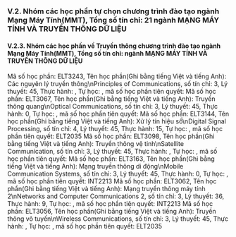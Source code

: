 ### V.2. Nhóm các học phần tự chọn chương trình đào tạo ngành Mạng Máy Tính(MMT), Tổng số tín chỉ: 21 ngành MẠNG MÁY TÍNH VÀ TRUYỀN THÔNG DỮ LIỆU
#### V.2.3. Nhóm các học phần về Truyền thông chương trình đào tạo ngành Mạng Máy Tính(MMT), Tổng số tín chỉ: ngành MẠNG MÁY TÍNH VÀ TRUYỀN THÔNG DỮ LIỆU
Mã số học phần: ELT3243, Tên học phần(Ghi bằng tiếng Việt và tiếng Anh): Các nguyên lý truyền thông\nPrinciples of Communications, số tín chỉ: 3, Lý thuyết: 45, Thực hành: , Tự học: , mã số học phần tiên quyết:
Mã số học phần: ELT3067, Tên học phần(Ghi bằng tiếng Việt và tiếng Anh): Truyền thông quang\nOptical Communications, số tín chỉ: 3, Lý thuyết: 45, Thực hành: 0, Tự học: , mã số học phần tiên quyết:
Mã số học phần: ELT3144, Tên học phần(Ghi bằng tiếng Việt và tiếng Anh): Xử lý tín hiệu số\nDigital Signal Processing, số tín chỉ: 4, Lý thuyết: 45, Thực hành: 15, Tự học: , mã số học phần tiên quyết: ELT2035
Mã số học phần: ELT3098, Tên học phần(Ghi bằng tiếng Việt và tiếng Anh): Truyền thông vệ tinh\nSatellite Communication, số tín chỉ: 3, Lý thuyết: 45, Thực hành: , Tự học: , mã số học phần tiên quyết:
Mã số học phần: ELT3163, Tên học phần(Ghi bằng tiếng Việt và tiếng Anh): Mạng truyền thông di động\nMobile Communication Systems, số tín chỉ: 3, Lý thuyết: 45, Thực hành: 0, Tự học: , mã số học phần tiên quyết: INT2213
Mã số học phần: ELT3062, Tên học phần(Ghi bằng tiếng Việt và tiếng Anh): Mạng truyền thông máy tính 2\nNetworks and Computer Communications 2, số tín chỉ: 3, Lý thuyết: 36, Thực hành: 9, Tự học: , mã số học phần tiên quyết: INT2213
Mã số học phần: ELT3056, Tên học phần(Ghi bằng tiếng Việt và tiếng Anh): Truyền thông vô tuyến\nWireless Communications, số tín chỉ: 3, Lý thuyết: 45, Thực hành: , Tự học: , mã số học phần tiên quyết: ELT2035
